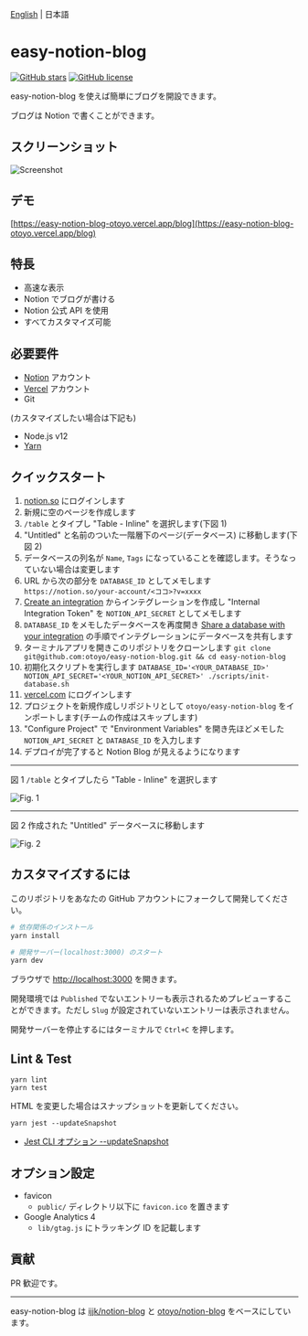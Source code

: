 [English](README.md) | 日本語

# easy-notion-blog

[![GitHub stars](https://img.shields.io/github/stars/otoyo/easy-notion-blog)](https://github.com/otoyo/easy-notion-blog/stargazers)
[![GitHub license](https://img.shields.io/github/license/otoyo/easy-notion-blog)](https://github.com/otoyo/easy-notion-blog/blob/master/LICENSE)

easy-notion-blog を使えば簡単にブログを開設できます。

ブログは Notion で書くことができます。

## スクリーンショット

![Screenshot](https://user-images.githubusercontent.com/1063435/152633191-0bda9095-52ce-4e01-9794-4268c26d0ef4.png)

## デモ

[https://easy-notion-blog-otoyo.vercel.app/blog](https://easy-notion-blog-otoyo.vercel.app/blog)

## 特長

- 高速な表示
- Notion でブログが書ける
- Notion 公式 API を使用
- すべてカスタマイズ可能

## 必要要件

- [Notion](https://www.notion.so/) アカウント
- [Vercel](https://vercel.com/) アカウント
- Git

(カスタマイズしたい場合は下記も)

- Node.js v12
- [Yarn](https://yarnpkg.com/getting-started)

## クイックスタート

1. [notion.so](https://www.notion.so/) にログインします
1. 新規に空のページを作成します
1. `/table` とタイプし "Table - Inline" を選択します(下図 1)
1. "Untitled" と名前のついた一階層下のページ(データベース) に移動します(下図 2)
1. データベースの列名が `Name`, `Tags` になっていることを確認します。そうなっていない場合は変更します
1. URL から次の部分を `DATABASE_ID` としてメモします `https://notion.so/your-account/<ココ>?v=xxxx`
1. [Create an integration](https://developers.notion.com/docs#step-1-create-an-integration) からインテグレーションを作成し "Internal Integration Token" を `NOTION_API_SECRET` としてメモします
1. `DATABASE_ID` をメモしたデータベースを再度開き [Share a database with your integration](https://developers.notion.com/docs#step-1-create-an-integration) の手順でインテグレーションにデータベースを共有します
1. ターミナルアプリを開きこのリポジトリをクローンします `git clone git@github.com:otoyo/easy-notion-blog.git && cd easy-notion-blog`
1. 初期化スクリプトを実行します `DATABASE_ID='<YOUR_DATABASE_ID>' NOTION_API_SECRET='<YOUR_NOTION_API_SECRET>' ./scripts/init-database.sh`
1. [vercel.com](https://vercel.com/) にログインします
1. プロジェクトを新規作成しリポジトリとして `otoyo/easy-notion-blog` をインポートします(チームの作成はスキップします)
1. "Configure Project" で "Environment Variables" を開き先ほどメモした `NOTION_API_SECRET` と `DATABASE_ID` を入力します
1. デプロイが完了すると Notion Blog が見えるようになります

---

図 1 `/table` とタイプしたら "Table - Inline" を選択します

![Fig. 1](https://user-images.githubusercontent.com/1063435/140594182-1a717ed1-24ed-47e7-b037-70c684273dab.png)

---

図 2 作成された "Untitled" データベースに移動します

![Fig. 2](https://user-images.githubusercontent.com/1063435/140629759-b05d7596-394d-4fe4-9861-264bb01809b8.png)

## カスタマイズするには

このリポジトリをあなたの GitHub アカウントにフォークして開発してください。

```sh
# 依存関係のインストール
yarn install

# 開発サーバー(localhost:3000) のスタート
yarn dev
```

ブラウザで [http://localhost:3000](http://localhost:3000) を開きます。

開発環境では `Published` でないエントリーも表示されるためプレビューすることができます。ただし `Slug` が設定されていないエントリーは表示されません。

開発サーバーを停止するにはターミナルで `Ctrl+C` を押します。

## Lint & Test

```
yarn lint
yarn test
```

HTML を変更した場合はスナップショットを更新してください。

```
yarn jest --updateSnapshot
```

- [Jest CLI オプション --updateSnapshot](https://jestjs.io/ja/docs/cli#--updatesnapshot)

## オプション設定

- favicon
  - `public/` ディレクトリ以下に `favicon.ico` を置きます
- Google Analytics 4
  - `lib/gtag.js` にトラッキング ID を記載します

## 貢献

PR 歓迎です。

---

easy-notion-blog は [ijjk/notion-blog](https://github.com/ijjk/notion-blog) と [otoyo/notion-blog](https://github.com/otoyo/notion-blog) をベースにしています。

